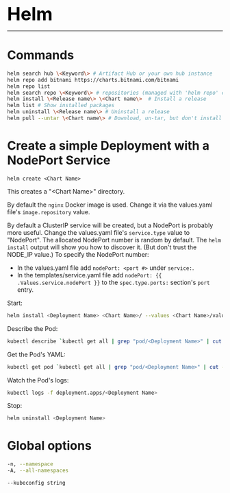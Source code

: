 **<span style="font-size:3em;color:black">Helm</span>**
***

# Commands

```bash
helm search hub \<Keyword\> # Artifact Hub or your own hub instance
helm repo add bitnami https://charts.bitnami.com/bitnami
helm repo list
helm search repo \<Keyword\> # repositories (managed with 'helm repo' commands)
helm install \<Release name\> \<Chart name\>  # Install a release
helm list # Show installed packages
helm uninstall \<Release name\> # Uninstall a release
helm pull --untar \<Chart name\> # Download, un-tar, but don't install
```


# Create a simple Deployment with a NodePort Service
```
helm create <Chart Name>
```
This creates a "\<Chart Name\>" directory.

By default the ```nginx``` Docker image is used.  Change it via the values.yaml file's ```image.repository``` value.

By default a ClusterIP service will be created, but a NodePort is probably more useful.  Change the values.yaml file's ```service.type``` value to "NodePort".  The allocated NodePort number is random by default.  The ```helm install``` output will show you how to discover it.  (But don't trust the NODE_IP value.)  To specify the NodePort number:
- In the values.yaml file add ```nodePort: <port #>``` under ```service:```.
- In the templates/service.yaml file add ```nodePort: {{ .Values.service.nodePort }}``` to the ```spec.type.ports:``` section's ```port``` entry.

Start:
```bash
helm install <Deployment Name> <Chart Name>/ --values <Chart Name>/values.yaml
```
 
Describe the Pod:
```bash
kubectl describe `kubectl get all | grep "pod/<Deployment Name>" | cut -f1 -d" "`
```

Get the Pod's YAML:
```bash
kubectl get pod `kubectl get all | grep "pod/<Deployment Name>" | cut -f1 -d" " | cut -f2 -d"/"` -o yaml
```

Watch the Pod's logs:
```bash
kubectl logs -f deployment.apps/<Deployment Name>
```

Stop:
```bash
helm uninstall <Deployment Name>
```

# Global options

```bash
-n, --namespace
-A, --all-namespaces
```

```bash
--kubeconfig string
```
